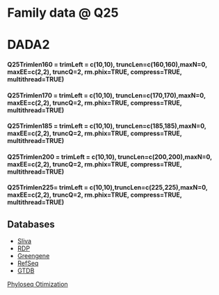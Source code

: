 **Family data @ Q25**
=====================

DADA2
=====

#### Q25Trimlen160 = trimLeft = c(10,10), truncLen=c(160,160),maxN=0, maxEE=c(2,2), truncQ=2, rm.phix=TRUE, compress=TRUE, multithread=TRUE) <br>

#### Q25Trimlen170 = trimLeft = c(10,10), truncLen=c(170,170),maxN=0, maxEE=c(2,2), truncQ=2, rm.phix=TRUE, compress=TRUE, multithread=TRUE) <br>

#### Q25Trimlen185 = trimLeft = c(10,10), truncLen=c(185,185),maxN=0, maxEE=c(2,2), truncQ=2, rm.phix=TRUE, compress=TRUE, multithread=TRUE) <br>

#### Q25Trimlen200 = trimLeft = c(10,10), truncLen=c(200,200),maxN=0, maxEE=c(2,2), truncQ=2, rm.phix=TRUE, compress=TRUE, multithread=TRUE) <br>

#### Q25Trimlen225= trimLeft = c(10,10),truncLen=c(225,225),maxN=0, maxEE=c(2,2), truncQ=2, rm.phix=TRUE, compress=TRUE, multithread=TRUE) <br>

Databases
---------

-   [Sliva](https://zenodo.org/record/1172783#.XZtAbSBS-Uk)
-   [RDP](https://zenodo.org/record/801828#.XZtAgyBS-Uk)
-   [Greengene](https://zenodo.org/record/158955#.XZtApSBS-Uk)
-   [RefSeq](https://zenodo.org/record/2541239#.XZtAzSBS-Uk)
-   [GTDB](https://zenodo.org/record/2541239#.XZtA9yBS-Uk)

[Phyloseq Otimization](optimization.jpg)
